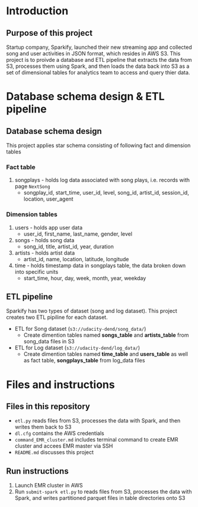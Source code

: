 # Introduction

## Purpose of this project

Startup company, Sparkify, launched their new streaming app and collected song and user activities in JSON format, which resides in AWS S3. This project is to proivde a database and ETL pipeline that extracts the data from S3, processes them using Spark, and then loads the data back into S3 as a set of dimensional tables for analytics team to access and query thier data.

# Database schema design & ETL pipeline

## Database schema design

This project applies star schema consisting of following fact and dimension tables

### Fact table

1. songplays - holds log data associated with song plays, i.e. records with page `NextSong`
    - songplay_id, start_time, user_id, level, song_id, artist_id, session_id, location, user_agent

### Dimension tables

1. users - holds app user data
    - user_id, first_name, last_name, gender, level
2. songs - holds song data
    - song_id, title, artist_id, year, duration
3. artists - holds artist data
    - artist_id, name, location, latitude, longitude
4. time - holds timestamp data in songplays table, the data broken down into specific units
    - start_time, hour, day, week, month, year, weekday

## ETL pipeline

Sparkify has two types of dataset (song and log dataset). This project creates two ETL pipiline for each dataset.

- ETL for Song dataset (`s3://udacity-dend/song_data/`)
    - Create dimention tables named **songs_table** and **artists_table** from song_data files in S3
- ETL for Log dataset (`s3://udacity-dend/log_data/`)
    - Create dimention tables named **time_table** and **users_table** as well as fact table, **songplays_table** from log_data files

# Files and instructions

## Files in this repository

- `etl.py` reads files from S3, processes the data with Spark, and then writes them back to S3
- `dl.cfg` contains the AWS credentials
- `command_EMR_cluster.md` includes terminal command to create EMR cluster and accees EMR master via SSH
- `README.md` discusses this project

## Run instructions

1. Launch EMR cluster in AWS
2. Run `submit-spark etl.py` to reads files from S3, processes the data with Spark, and writes partitioned parquet files in table directories onto S3